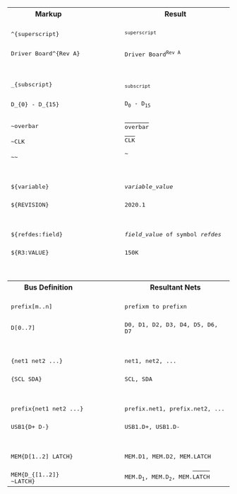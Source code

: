 <table>
    <tr>
        <th>Markup</th>
        <th></th>
        <th>Result</th>
    </tr>
    <tr>
        <td>&nbsp;<br><samp>^{superscript}</samp></td>
        <td></td>
        <td>&nbsp;<br><samp><sup>superscript</sup>&nbsp;</samp></td>
    </tr>
    <tr>
        <td>&nbsp;<br><samp>Driver Board^{Rev A}</samp></td>
        <td></td>
        <td>&nbsp;<br><samp>Driver Board<sup>Rev A</sup></samp></td>
    </tr>
    <tr>
        <td><br></td>
    </tr>
    <tr>
        <td>&nbsp;<br><samp>_{subscript}</samp></td>
        <td></td>
        <td>&nbsp;<br><samp><sub>subscript</sub>&nbsp;</samp></td>
    </tr>
    <tr>
        <td>&nbsp;<br><samp>D_{0} - D_{15}</samp></td>
        <td></td>
        <td>&nbsp;<br><samp>D<sub>0</sub> - D<sub>15</sub></samp></td>
    </tr>
    <tr>
        <td></td>
    </tr>
    <tr>
        <td> &nbsp;<br><samp>~overbar</samp><br> &nbsp;<br><samp>~CLK</samp><br> &nbsp;<br><samp>~~</samp> </td>
        <td></td>
        <td> <samp><u>&nbsp;&nbsp;&nbsp;&nbsp;&nbsp;&nbsp;&nbsp;</u></samp><br> <samp>overbar</samp><br> <samp><u>&nbsp;&nbsp;&nbsp;</u></samp><br> <samp>CLK</samp><br> <samp>&nbsp;</samp><br> <samp>~</samp> </td>
    </tr>
    <tr>
        <td><br></td>
    </tr>
    <tr>
        <td>&nbsp;<br><samp>${variable}</samp></td>
        <td></td>
        <td>&nbsp;<br><samp><i>variable_value</i></samp></td>
    </tr>
    <tr>
        <td>&nbsp;<br><samp>${REVISION}</samp></td>
        <td></td>
        <td>&nbsp;<br><samp>2020.1</samp></td>
    </tr>
    <tr>
        <td><br></td>
    </tr>
    <tr>
        <td>&nbsp;<br><samp>${refdes:field}</samp></td>
        <td></td>
        <td>&nbsp;<br><samp><i>field_value</i> of symbol <i>refdes</i></samp></td>
    </tr>
    <tr>
        <td>&nbsp;<br><samp>${R3:VALUE}</samp></td>
        <td></td>
        <td>&nbsp;<br><samp>150K</samp></td>
    </tr>
    <tr>
        <td><br></td>
    </tr>
    <tr>
        <td><br></td>
    </tr>
    <tr>
        <th>Bus Definition</th>
        <th>&nbsp;&nbsp;&nbsp;&nbsp;&nbsp;&nbsp;&nbsp;&nbsp;&nbsp;&nbsp;&nbsp;&nbsp;&nbsp;</th>
        <th>Resultant Nets</th>
    </tr>
    <tr>
        <td>&nbsp;<br><samp>prefix[m..n]</samp></td>
        <td></td>
        <td>&nbsp;<br><samp>prefixm to prefixn</samp></td>
    </tr>
    <tr>
        <td>&nbsp;<br><samp>D[0..7]</samp></td>
        <td></td>
        <td>&nbsp;<br><samp>D0, D1, D2, D3, D4, D5, D6, D7</samp></td>
    </tr>
    <tr>
        <td><br></td>
    </tr>
    <tr>
		<td>&nbsp;<br><samp>{net1 net2 ...}</samp></td>
		<td></td>
		<td>&nbsp;<br><samp>net1, net2, ...</samp></td>
    </tr>
    <tr>
        <td>&nbsp;<br><samp>{SCL SDA}</samp></td>
        <td></td>
        <td>&nbsp;<br><samp>SCL, SDA</samp></td>
    </tr>
    <tr>
        <td><br></td>
    </tr>
    <tr>
        <td>&nbsp;<br><samp>prefix{net1 net2 ...}</samp></td>
        <td></td>
        <td>&nbsp;<br><samp>prefix.net1, prefix.net2, ...</samp></td>
    </tr>
    <tr>
        <td>&nbsp;<br><samp>USB1{D+ D-}</samp></td>
        <td></td>
        <td>&nbsp;<br><samp>USB1.D+, USB1.D-</samp></td>
    </tr>
    <tr>
        <td><br></td>
    </tr>
    <tr>
        <td>&nbsp;<br><samp>MEM{D[1..2] LATCH}</samp></td>
        <td></td>
        <td>&nbsp;<br> <samp>MEM.D1, MEM.D2, MEM.LATCH</samp> </td>
    </tr>
    <tr>
        <td>&nbsp;<br><samp>MEM{D_{[1..2]} ~LATCH}</samp></td>
        <td></td>
        <td> <samp>&nbsp;&nbsp;&nbsp;&nbsp;&nbsp;<sub>&nbsp;</sub>&nbsp; &nbsp;&nbsp;&nbsp;&nbsp;&nbsp;<sub>&nbsp;</sub>&nbsp; &nbsp;&nbsp;&nbsp;&nbsp;<u>&nbsp;&nbsp;&nbsp;&nbsp;&nbsp;</u></samp><br> <samp>MEM.D<sub>1</sub>, MEM.D<sub>2</sub>, MEM.LATCH</samp> </td>
    </tr>
</table>
